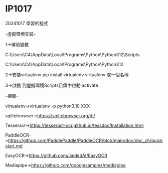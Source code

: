 # IP1017
20241017 學習的程式

-虛擬環境安裝-

1->環境變數

C:\Users\C4\AppData\Local\Programs\Python\Python312\Scripts

C:\Users\C4\AppData\Local\Programs\Python\Python312

2->安裝virtualenv
pip install virtualenv
virtualenv 取一個名稱

3->啟動
到虛擬環境Scripts目錄中啟動
activate

-相關-

virtualenv->virtualenv -p python3.10 XXX

sqlitebrowser->https://sqlitebrowser.org/dl/

Tesseract->https://tesseract-ocr.github.io/tessdoc/Installation.html

PaddleOCR->https://github.com/PaddlePaddle/PaddleOCR/blob/main/doc/doc_ch/quickstart.md

EasyOCR->https://github.com/JaidedAI/EasyOCR

Mediapipe->https://github.com/googlesamples/mediapipe
